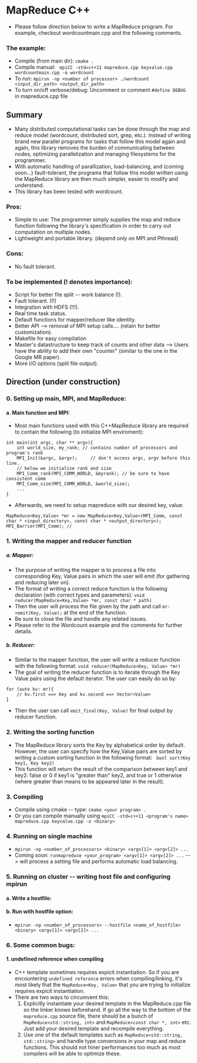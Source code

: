 # MapReduce C++

- Please follow direction below to write a MapReduce program. For example, checkout wordcountmain.cpp and the following comments. 

### The example:

- Compile (from main dir): 
	`cmake .`
- Compile manual: ` mpiCC -std=c++11 mapreduce.cpp keyvalue.cpp wordcountmain.cpp -o wordcount`
- To run: `mpirun -np <number of processor> ./wordcount <input_dir_path> <output_dir_path>` 
- To turn on/off verbose/debug: Uncomment or comment `#define DEBUG` in mapreduce.cpp file 

## Summary

- Many distributed computational tasks can be done through the map and reduce model (wordcount, distributed sort, grep, etc.). Instead of writing brand new parallel programs for tasks that follow this model again and again, this library removes the burden of communicating between nodes, optimizing parallelization and managing filesystems for the programmer. 
- With automatic handling of parallization, load-balancing, and (coming soon...) fault-tolerant, the programs that follow this model written using the MapReduce library are then much simpler, easier to modify and understand. 
- This library has been tested with wordcount. 
### Pros:
- Simple to use: The programmer simply supplies the map and reduce function following the library's specification in order to carry out computation on multiple nodes. 
- Lightweight and portable library. (depend only on MPI and Pthread)

### Cons:
- No fault tolerant.

### To be implemented (! denotes importance):
- Script for better file split -- work balance (!). 
- Fault tolerant. (!!)
- Integration with HDFS (!!!). 
- Real time task status. 
- Default functions for mapper/reducer like identity. 
- Better API --> removal of MPI setup calls.... (retain for better customization). 
- Makefile for easy compilation 
- Master's datastructure to keep track of counts and other data --> Users have the ability to add their own "counter" (similar to the one in the Google MR paper). 
- More I/O options (split file output). 

## Direction (under construction)
### 0. Setting up main, MPI, and MapReduce:
#### a. Main function and MPI:
- Most main functions used with this C++MapReduce library are required to contain the following (to initialize MPI enviroment):
```
int main(int argc, char ** argv){
	int world_size, my_rank; // contains number of processors and program's rank
	MPI_Init(&argc, &argv); 	// don't access argc, argv before this line.
	// below we initialize rank and size 
	MPI_Comm_rank(MPI_COMM_WORLD, &myrank); // be sure to have consistent comm
	MPI_Comm_size(MPI_COMM_WORLD, &world_size); 
	...
}
```
- Afterwards, we need to setup mapreduce with our desired key, value:
```
MapReduce<Key,Value> *mr = new MapReduce<Key,Value>(MPI_Comm, const char * <input_directory>, const char * <output_directory>);
MPI_Barrier(MPI_Comm); //
```

	

### 1. Writing the mapper and reducer function 
##### a. Mapper:
- The purpose of writing the mapper is to process a file into corresponding Key, Value pairs in which the user will emit (for gathering and reducing later on). 
- The format of writing a correct reduce function is the following declaration (with correct types and parameters): 
`void reducer(MapReduce<Key,Value> *mr, const char * path)` 
- Then the user will process the file given by the path and call `mr->emit(Key, Value);` at the end of the function.
- Be sure to close the file and handle any related issues. 
- Please refer to the Wordcount example and the comments for further details.

##### b. Reducer:
- Similar to the mapper function, the user will write a reducer function with the following format:
`void reducer(MapReduce<Key, Value> *mr)`
- The goal of writing the reducer function is to iterate through the Key Value pairs using the default iterator. The user can easily do so by:
```
for (auto kv: mr){
    // kv.first ==> Key and kv.second ==> Vector<Value>
}
```
- Then the user can call `emit_final(Key, Value)` for final output by reducer function. 

### 2. Writing the sorting function 
- The MapReduce library sorts the Key by alphabetical order by default. However, the user can specify how the Key,Value pairs are sorted by writing a custom sorting function in the following format:
` bool sort(Key key1, Key key2)` 
- This function will return the result of the comparison between key1 and key2: false or 0 if key1 is "greater than" key2, and true or 1 otherwise (where greater than means to be appeared later in the result).  

### 3. Compiling 
- Compile using cmake -- type: `cmake <your program> .`
- Or you can compile manually using `mpiCC -std=c++11 <program's name> mapreduce.cpp keyvalue.cpp -o <binary>` 

### 4. Running on single machine 
- `mpirun -np <number_of_processors> <binary> <argv[1]> <argv[2]> ... ` 
- Coming soon: `runmapreduce <your_program> <argv[1]> <argv[2]> ...` --> will process a setting file and performs automatic load balancing. 
 

### 5. Running on cluster -- writing host file and configuring mpirun 
#### a. Write a hostfile:
#### b. Run with hostfile option: 
- `mpirun -np <number_of_processors> --hostfile <name_of_hostfile> <binary> <argv[1]> <argv[2]> ... ` 

### 6. Some common bugs:
#### 1. undefined reference when compiling 
- C++ template sometimes requires expicit instantiation. So if you are encountering `undefined reference` errors when compiling/linking, it's most likely that the `MapReduce<Key, Value>` that you are trying to initialize requires expicit instantiation. 
- There are two ways to circumvent this:
	1. Explicitly instantiate your desired template in the MapReduce.cpp file so the linker knows beforehand. If go all the way to the bottom of the `mapreduce.cpp` source file, there should be a bunch of `MapReduce<std::string, int>` and `MapReduce<const char *, int>` etc. Just add your desired template and recompile everything. 
	2. Use one of the default templates such as `MapReduce<std::string, std::string>` and handle type conversions in your map and reduce functions. This should not hiner performances too much as most compilers will be able to optimize these. 
	

